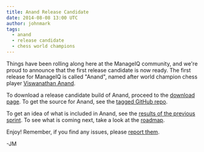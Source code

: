 ```yaml
---
title: Anand Release Candidate
date: 2014-08-08 13:00 UTC
author: johnmark
tags:
  - anand
  - release candidate
  - chess world champions
---
```


Things have been rolling along here at the ManageIQ community, and we're proud
to announce that the first release candidate is now ready. The first release for
ManageIQ is called "Anand", named after world champion chess player [Viswanathan
Anand](http://en.wikipedia.org/wiki/Viswanathan_Anand).

To download a release candidate build of Anand, proceed to the
[download page](http://manageiq.org/download/).
To get the source for Anand, see the
[tagged GitHub repo](https://github.com/ManageiQ/manageiq/tree/anand).

To get an idea of what is included in Anand, see the
[results of the previous sprint](http://manageiq.org/documentation/development/past_sprints/).
To see what is coming next, take a look at the
[roadmap](http://manageiq.org/documentation/development/roadmap/).

Enjoy! Remember, if you find any issues, please
[report them](https://github.com/ManageIQ/manageiq/issues).

-JM
